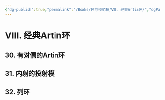 ```yaml
---
{"dg-publish":true,"permalink":"/Books/环与模范畴/Ⅷ. 经典Artin环/","dgPassFrontmatter":true,"created":"2024-07-05T15:52:21.668+08:00","updated":"2024-07-05T15:57:47.534+08:00"}
---
```


# Ⅷ. 经典Artin环
## 30. 有对偶的Artin环
## 31. 内射的投射模
## 32. 列环